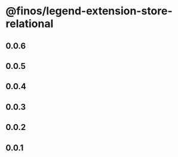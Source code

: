 # @finos/legend-extension-store-relational

## 0.0.6

## 0.0.5

## 0.0.4

## 0.0.3

## 0.0.2

## 0.0.1
